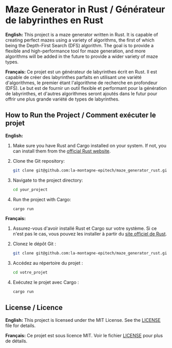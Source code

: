 # Maze Generator in Rust / Générateur de labyrinthes en Rust

**English:**
This project is a maze generator written in Rust. It is capable of creating perfect mazes using a variety of algorithms, the first of which being the Depth-First Search (DFS) algorithm. The goal is to provide a flexible and high-performance tool for maze generation, and more algorithms will be added in the future to provide a wider variety of maze types.

**Français:**
Ce projet est un générateur de labyrinthes écrit en Rust. Il est capable de créer des labyrinthes parfaits en utilisant une variété d'algorithmes, le premier étant l'algorithme de recherche en profondeur (DFS). Le but est de fournir un outil flexible et performant pour la génération de labyrinthes, et d'autres algorithmes seront ajoutés dans le futur pour offrir une plus grande variété de types de labyrinthes.

## How to Run the Project / Comment exécuter le projet

**English:**

1. Make sure you have Rust and Cargo installed on your system. If not, you can install them from the [official Rust website](https://www.rust-lang.org/tools/install).

2. Clone the Git repository:

    ```bash
    git clone git@github.com:la-montagne-epitech/maze_generator_rust.git
    ```

3. Navigate to the project directory:

    ```bash
    cd your_project
    ```

4. Run the project with Cargo:

    ```bash
    cargo run
    ```

**Français:**

1. Assurez-vous d'avoir installé Rust et Cargo sur votre système. Si ce n'est pas le cas, vous pouvez les installer à partir du [site officiel de Rust](https://www.rust-lang.org/fr/tools/install).

2. Clonez le dépôt Git :

    ```bash
    git clone git@github.com:la-montagne-epitech/maze_generator_rust.git
    ```

3. Accédez au répertoire du projet :

    ```bash
    cd votre_projet
    ```

4. Exécutez le projet avec Cargo :

    ```bash
    cargo run
    ```

## License / Licence

**English:**
This project is licensed under the MIT License. See the [LICENSE](LICENSE) file for details.

**Français:**
Ce projet est sous licence MIT. Voir le fichier [LICENSE](LICENSE) pour plus de détails.
